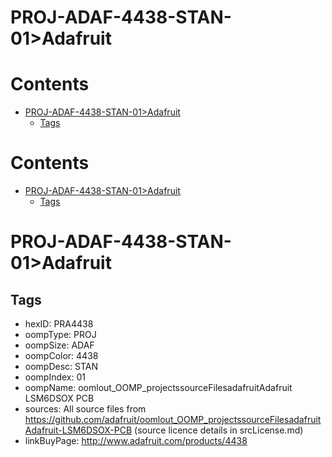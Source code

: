 
PROJ-ADAF-4438-STAN-01>Adafruit
===============================

Contents
========

* [PROJ-ADAF-4438-STAN-01>Adafruit](#proj-adaf-4438-stan-01adafruit)
	* [Tags](#tags)

Contents
========

* [PROJ-ADAF-4438-STAN-01>Adafruit](#proj-adaf-4438-stan-01adafruit)
	* [Tags](#tags)

# PROJ-ADAF-4438-STAN-01>Adafruit

## Tags

- hexID: PRA4438
- oompType: PROJ
- oompSize: ADAF
- oompColor: 4438
- oompDesc: STAN
- oompIndex: 01
- oompName: oomlout_OOMP_projectssourceFilesadafruitAdafruit LSM6DSOX PCB
- sources: All source files from https://github.com/adafruit/oomlout_OOMP_projectssourceFilesadafruitAdafruit-LSM6DSOX-PCB (source licence details in srcLicense.md)
- linkBuyPage: http://www.adafruit.com/products/4438
